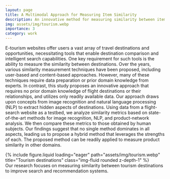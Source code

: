 ```yaml
---
layout: page
title: A Multimodal Approach for Measuring Item Similarity
description: An innovative method for measuring similarity between items using concepts from image recognition and NLP, applied to e-tourism destinations
img: assets/img/tourism.webp
importance: 3
category: work
---
```


E-tourism websites offer users a vast array of travel destinations and opportunities, necessitating tools that enable destination comparison and intelligent search capabilities. One key requirement for such tools is the ability to measure the similarity between destinations. Over the years, various similarity measurement techniques have been proposed, including user-based and content-based approaches. However, many of these techniques require data preparation or prior domain knowledge from experts. In contrast, this study proposes an innovative approach that requires no prior domain knowledge of flight destinations or their relationships, and utilizes only readily available data. Our approach draws upon concepts from image recognition and natural language processing (NLP) to extract hidden aspects of destinations. Using data from a flight-search website as a testbed, we analyze similarity metrics based on state-of-the-art methods for image recognition, NLP, and product-network analysis. We then compare these metrics to those obtained by human subjects. Our findings suggest that no single method dominates in all aspects, leading us to propose a hybrid method that leverages the strengths of each. The proposed method can be readily applied to measure product similarity in other domains.

<div class="row">
    <div class="col-sm mt-3 mt-md-0">
        {% include figure.liquid loading="eager" path="assets/img/tourism.webp" title="Tourism destinations" class="img-fluid rounded z-depth-1" %}
    </div>
</div>
<div class="caption">
    Our research focuses on measuring similarity between tourism destinations to improve search and recommendation systems.
</div>
